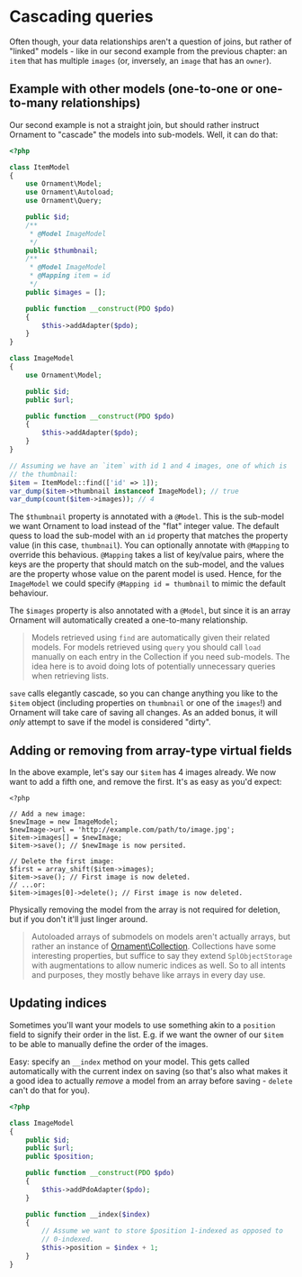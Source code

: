 # Cascading queries
Often though, your data relationships aren't a question of joins, but rather of
"linked" models - like in our second example from the previous chapter: an
`item` that has multiple `images` (or, inversely, an `image` that has an
`owner`).

## Example with other models (one-to-one or one-to-many relationships)
Our second example is not a straight join, but should rather instruct Ornament
to "cascade" the models into sub-models. Well, it can do that:

```php
<?php

class ItemModel
{
    use Ornament\Model;
    use Ornament\Autoload;
    use Ornament\Query;

    public $id;
    /**
     * @Model ImageModel
     */
    public $thumbnail;
    /**
     * @Model ImageModel
     * @Mapping item = id
     */
    public $images = [];

    public function __construct(PDO $pdo)
    {
        $this->addAdapter($pdo);
    }
}

class ImageModel
{
    use Ornament\Model;

    public $id;
    public $url;

    public function __construct(PDO $pdo)
    {
        $this->addAdapter($pdo);
    }
}

// Assuming we have an `item` with id 1 and 4 images, one of which is
// the thumbnail:
$item = ItemModel::find(['id' => 1]);
var_dump($item->thumbnail instanceof ImageModel); // true
var_dump(count($item->images)); // 4

```

The `$thumbnail` property is annotated with a `@Model`. This is the sub-model
we want Ornament to load instead of the "flat" integer value. The default quess
to load the sub-model with an `id` property that matches the property value (in
this case, `thumbnail`). You can optionally annotate with `@Mapping` to override
this behavious. `@Mapping` takes a list of key/value pairs, where the keys are
the property that should match on the sub-model, and the values are the property
whose value on the parent model is used. Hence, for the `ImageModel` we could
specify `@Mapping id = thumbnail` to mimic the default behaviour.

The `$images` property is also annotated with a `@Model`, but since it is an
array Ornament will automatically created a one-to-many relationship.

> Models retrieved using `find` are automatically given their related models.
> For models retrieved using `query` you should call `load` manually on each
> entry in the Collection if you need sub-models. The idea here is to avoid
> doing lots of potentially unnecessary queries when retrieving lists.

`save` calls elegantly cascade, so you can change anything you like to the
`$item` object (including properties on `thumbnail` or one of the `images`!) and
Ornament will take care of saving all changes. As an added bonus, it will _only_
attempt to save if the model is considered "dirty".

## Adding or removing from array-type virtual fields
In the above example, let's say our `$item` has 4 images already. We now want to
add a fifth one, and remove the first. It's as easy as you'd expect:

```
<?php

// Add a new image:
$newImage = new ImageModel;
$newImage->url = 'http://example.com/path/to/image.jpg';
$item->images[] = $newImage;
$item->save(); // $newImage is now persited.

// Delete the first image:
$first = array_shift($item->images);
$item->save(); // First image is now deleted.
// ...or:
$item->images[0]->delete(); // First image is now deleted.
```

Physically removing the model from the array is not required for deletion, but
if you don't it'll just linger around.

> Autoloaded arrays of submodels on models aren't actually arrays, but rather an
> instance of [Ornament\Collection](../advanced/collection.md). Collections have
> some interesting properties, but suffice to say they extend `SplObjectStorage`
> with augmentations to allow numeric indices as well. So to all intents and
> purposes, they mostly behave like arrays in every day use.

## Updating indices
Sometimes you'll want your models to use something akin to a `position` field
to signify their order in the list. E.g. if we want the owner of our `$item` to
be able to manually define the order of the images.

Easy: specify an `__index` method on your model. This gets called automatically
with the current index on saving (so that's also what makes it a good idea to
actually _remove_ a model from an array before saving - `delete` can't do that
for you).

```php
<?php

class ImageModel
{
    public $id;
    public $url;
    public $position;

    public function __construct(PDO $pdo)
    {
        $this->addPdoAdapter($pdo);
    }

    public function __index($index)
    {
        // Assume we want to store $position 1-indexed as opposed to
        // 0-indexed.
        $this->position = $index + 1;
    }
}
```


